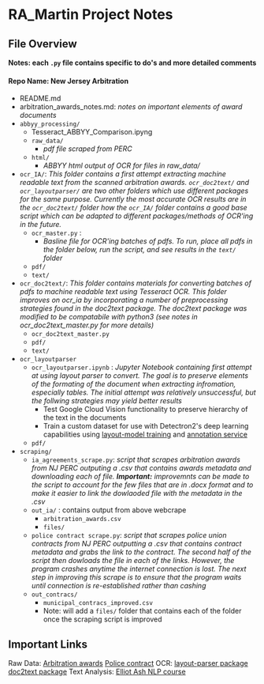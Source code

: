 # RA_Martin Project Notes
## File Overview
**Notes: each `.py` file contains specific to do's and more detailed comments**
#### Repo Name: New Jersey Arbitration
* README.md 
* arbitration_awards_notes.md: *notes on important elements of award documents*
* `abbyy_processing/`
    * Tesseract_ABBYY_Comparison.ipyng
    * `raw_data/` 
        * *pdf file scraped from PERC*
    * `html/` 
         * *ABBYY html output of OCR for files in raw_data/*
* `ocr_IA/`: *This folder contains a first attempt extracting machine readable text from the scanned arbitration awards.  `ocr_doc2text/` and `ocr_layoutparser/` are two other folders which use different packages for the same purpose. Currently the most accurate OCR results are in the `ocr_doc2text/` folder how the `ocr_IA/` folder contains a good base script which can be adapted to different packages/methods of OCR'ing in the future.*
    * `ocr_master.py` :
        * *Basline file for OCR'ing batches of pdfs. To run, place all pdfs in the folder below, run the script, and see results in the `text/` folder*
    * `pdf/`
    * `text/`
* `ocr_doc2text/`: *This folder contains materials for converting batches of pdfs to machine readable text using Tesseract OCR. This folder improves on ocr_ia by incorporating a number of preprocessing strategies found in the doc2text package. The doc2text package was modified to be compatabile with python3 (see notes in ocr_doc2text_master.py for more details)*
    * `ocr_doc2text_master.py`
    * `pdf/`
    * `text/`
* `ocr_layoutparser`
    * `ocr_layoutparser.ipynb` : *Jupyter Notebook containing first attempt at using layout parser to convert. The goal is to preserve elements of the formating of the document when extracting infromation, especially tables. The initial attempt was relatively unsuccessful, but the follwing strategies may yield better results*
        * Test Google Cloud Vision functionality to preserve hierarchy of the text in the documents
        * Train a custom dataset for use with Detectron2's deep learning capabilities using [layout-model training](https://github.com/Layout-Parser/layout-model-training) and [annotation service](https://github.com/Layout-Parser/annotation-service)
    * `pdf/`
* `scraping/`
    * `ia_agreements_scrape.py`: *script that scrapes arbitration awards from NJ PERC outputing a .csv that contains awards metadata and downloading each of file. **Important:** improvemnts can be made to the script to account for the few files that are in .docx format and to make it easier to link the dowlaoded file with the metadata in the .csv*
    * `out_ia/` : contains output from above webcrape
        * `arbitration_awards.csv`
        * `files/`
    * `police contract scrape.py`: *script that scrapes police union contracts from NJ PERC outputting a .csv that contains contract metadata and grabs the link to the contract. The second half of the script then dowloads the file in each of the links. However, the program crashes anytime the internet connection is lost. The next step in improving this scrape is to ensure that the program waits until connection is re-established rather than cashing*
    * `out_contracs/`
        * `municipal_contracs_improved.csv`
        * Note: will add a `files/` folder that contains each of the folder once the scraping script is improved



## Important Links
Raw Data:
[Arbitration awards](https://www.perc.state.nj.us/IAAwards.nsf)
[Police contract](https://www.perc.state.nj.us/publicsectorcontracts.nsf/ER?OpenView&CollapseView)
OCR:
[layout-parser package](https://github.com/Layout-Parser/layout-parser)
[doc2text package](https://github.com/jlsutherland/doc2text)
Text Analysis:
[Elliot Ash NLP course](https://github.com/elliottash/text_ml_course_2018)

